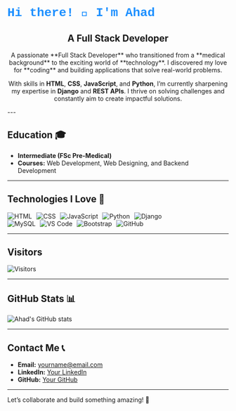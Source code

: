 # <span style="color: #1E90FF; font-family: 'Courier New', Courier, monospace;">Hi there! 👋 I'm Ahad</span>

<div align="center">

## **A Full Stack Developer**

</div>
<div align="center">
A passionate **Full Stack Developer** who transitioned from a **medical background** to the exciting world of **technology**. I discovered my love for **coding** and building applications that solve real-world problems.

With skills in **HTML**, **CSS**, **JavaScript**, and **Python**, I’m currently sharpening my expertise in **Django** and **REST APIs**. I thrive on solving challenges and constantly aim to create impactful solutions.
</div>
---

## **Education 🎓**
- **Intermediate (FSc Pre-Medical)**
- **Courses:** Web Development, Web Designing, and Backend Development

---

## **Technologies I Love 🚀**
<div style="display: flex; gap: 10px;">
  <img src="https://img.shields.io/badge/HTML-%23E34F26.svg?style=for-the-badge&logo=html5&logoColor=white" alt="HTML">
  <img src="https://img.shields.io/badge/CSS-%231572B6.svg?style=for-the-badge&logo=css3&logoColor=white" alt="CSS">
  <img src="https://img.shields.io/badge/JavaScript-%23F7DF1E.svg?style=for-the-badge&logo=javascript&logoColor=black" alt="JavaScript">
  <img src="https://img.shields.io/badge/Python-%233776AB.svg?style=for-the-badge&logo=python&logoColor=white" alt="Python">
  <img src="https://img.shields.io/badge/Django-%23092E20.svg?style=for-the-badge&logo=django&logoColor=white" alt="Django">
</div>

<div style="display: flex; gap: 10px; align=center">
  <img src="https://img.shields.io/badge/MySQL-%234479A1.svg?style=for-the-badge&logo=mysql&logoColor=white" alt="MySQL">
  <img src="https://img.shields.io/badge/VS%20Code-%23007ACC.svg?style=for-the-badge&logo=visual-studio-code&logoColor=white" alt="VS Code">
  <img src="https://img.shields.io/badge/Bootstrap-%23563D7C.svg?style=for-the-badge&logo=bootstrap&logoColor=white" alt="Bootstrap">
  <img src="https://img.shields.io/badge/GitHub-%23181717.svg?style=for-the-badge&logo=github&logoColor=white" alt="GitHub">
</div>

---

## **Visitors**
![Visitors](https://visitor-badge.glitch.me/badge?page_id=yourusername.yourusername)

---

## **GitHub Stats 📊**
![Ahad's GitHub stats](https://github-readme-stats.vercel.app/api?username=yourusername&show_icons=true&theme=radical)

---

## **Contact Me 📞**
- **Email:** [yourname@email.com](mailto:yourname@email.com)
- **LinkedIn:** [Your LinkedIn](https://www.linkedin.com/)
- **GitHub:** [Your GitHub](https://github.com/yourusername)

---

Let’s collaborate and build something amazing! 🚀
